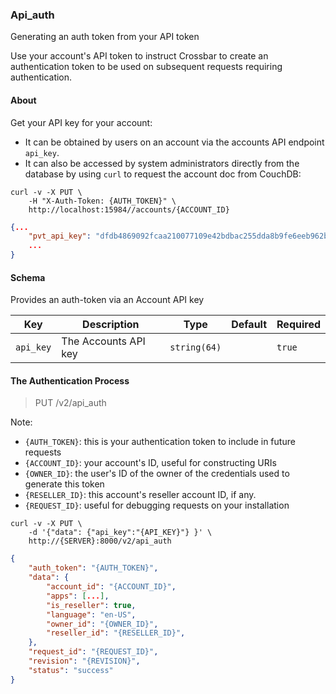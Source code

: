 ### Api_auth

Generating an auth token from your API token

Use your account's API token to instruct Crossbar to create an authentication token to be used on subsequent requests requiring authentication.

#### About

Get your API key for your account:

* It can be obtained by users on an account via the accounts API endpoint `api_key`.
* It can also be accessed by system administrators directly from the database by using `curl` to request the account doc from CouchDB:

```shell
curl -v -X PUT \
    -H "X-Auth-Token: {AUTH_TOKEN}" \
    http://localhost:15984//accounts/{ACCOUNT_ID}
```

```json
{...
    "pvt_api_key": "dfdb4869092fcaa210077109e42bdbac255dda8b9fe6eeb962b880bea7f9f372",
    ...
}
```

#### Schema

Provides an auth-token via an Account API key

Key | Description | Type | Default | Required
--- | ----------- | ---- | ------- | --------
`api_key` | The Accounts API key | `string(64)` |   | `true`



#### The Authentication Process

> PUT /v2/api_auth

Note:

* `{AUTH_TOKEN}`: this is your authentication token to include in future requests
* `{ACCOUNT_ID}`: your account's ID, useful for constructing URIs
* `{OWNER_ID}`: the user's ID of the owner of the credentials used to generate this token
* `{RESELLER_ID}`: this account's reseller account ID, if any.
* `{REQUEST_ID}`: useful for debugging requests on your installation

```shell
curl -v -X PUT \
    -d '{"data": {"api_key":"{API_KEY}"} }' \
    http://{SERVER}:8000/v2/api_auth
```

```json
{
    "auth_token": "{AUTH_TOKEN}",
    "data": {
        "account_id": "{ACCOUNT_ID}",
        "apps": [...],
        "is_reseller": true,
        "language": "en-US",
        "owner_id": "{OWNER_ID}",
        "reseller_id": "{RESELLER_ID}",
    },
    "request_id": "{REQUEST_ID}",
    "revision": "{REVISION}",
    "status": "success"
}
```
